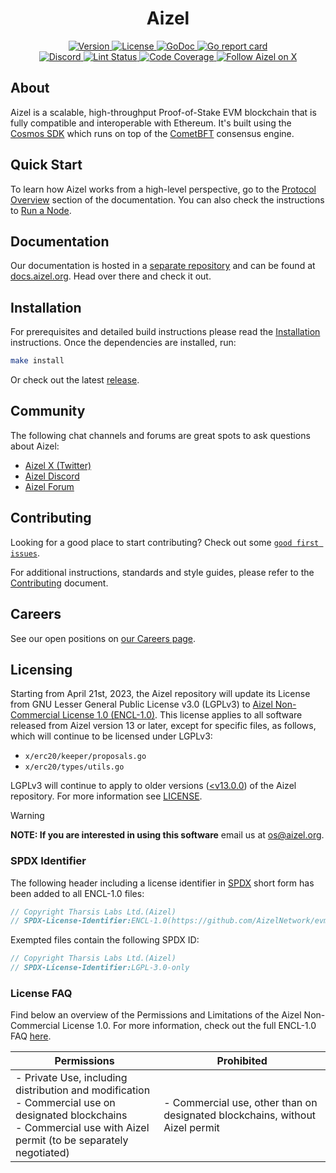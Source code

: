 <!--
parent:
  order: false
-->

<div align="center">
  <h1> Aizel </h1>
</div>

<div align="center">
  <a href="https://github.com/AizelNetwork/evmos/releases/latest">
    <img alt="Version" src="https://img.shields.io/github/tag/aizel/aizel.svg" />
  </a>
  <a href="https://github.com/AizelNetwork/evmos/blob/main/LICENSE">
    <img alt="License" src="https://img.shields.io/github/license/aizel/aizel.svg" />
  </a>
  <a href="https://pkg.go.dev/github.com/AizelNetwork/evmos">
    <img alt="GoDoc" src="https://godoc.org/github.com/AizelNetwork/evmos?status.svg" />
  </a>
  <a href="https://goreportcard.com/report/github.com/AizelNetwork/evmos">
    <img alt="Go report card" src="https://goreportcard.com/badge/github.com/AizelNetwork/evmos"/>
  </a>
</div>
<div align="center">
  <a href="https://discord.gg/aizel">
    <img alt="Discord" src="https://img.shields.io/discord/809048090249134080.svg" />
  </a>
  <a href="https://github.com/AizelNetwork/evmos/actions?query=branch%3Amain+workflow%3ALint">
    <img alt="Lint Status" src="https://github.com/AizelNetwork/evmos/actions/workflows/lint.yml/badge.svg?branch=main" />
  </a>
  <a href="https://codecov.io/gh/aizel/aizel">
    <img alt="Code Coverage" src="https://codecov.io/gh/aizel/aizel/branch/main/graph/badge.svg" />
  </a>
  <a href="https://x.com/AizelOrg">
    <img alt="Follow Aizel on X" src="https://x.com/AizelOrg"/>
  </a>
</div>

## About

Aizel is a scalable, high-throughput Proof-of-Stake EVM blockchain
that is fully compatible and interoperable with Ethereum.
It's built using the [Cosmos SDK](https://github.com/cosmos/cosmos-sdk/)
which runs on top of the [CometBFT](https://github.com/cometbft/cometbft) consensus engine.

## Quick Start

To learn how Aizel works from a high-level perspective,
go to the [Protocol Overview](https://docs.aizel.org/protocol) section of the documentation.
You can also check the instructions to [Run a Node](https://docs.aizel.org/protocol/aizel-cli#run-an-aizel-node).

## Documentation

Our documentation is hosted in a [separate repository](https://github.com/AizelNetwork/docs) and can be found at [docs.aizel.org](https://docs.aizel.org).
Head over there and check it out.

## Installation

For prerequisites and detailed build instructions
please read the [Installation](https://docs.aizel.org/protocol/aizel-cli) instructions.
Once the dependencies are installed, run:

```bash
make install
```

Or check out the latest [release](https://github.com/AizelNetwork/evmos/releases).

## Community

The following chat channels and forums are great spots to ask questions about Aizel:

- [Aizel X (Twitter)](https://x.com/AizelOrg)
- [Aizel Discord](https://discord.gg/aizel)
- [Aizel Forum](https://commonwealth.im/aizel)

## Contributing

Looking for a good place to start contributing?
Check out some
[`good first issues`](https://github.com/AizelNetwork/evmos/issues?q=is%3Aopen+is%3Aissue+label%3A%22good+first+issue%22).

For additional instructions, standards and style guides, please refer to the [Contributing](./CONTRIBUTING.md) document.

## Careers

See our open positions on [our Careers page](https://aizel.org/careers/).

## Licensing

Starting from April 21st, 2023, the Aizel repository will update its License
from GNU Lesser General Public License v3.0 (LGPLv3) to [Aizel Non-Commercial
License 1.0 (ENCL-1.0)](./LICENSE). This license applies to all software released from Aizel
version 13 or later, except for specific files, as follows, which will continue
to be licensed under LGPLv3:

- `x/erc20/keeper/proposals.go`
- `x/erc20/types/utils.go`

LGPLv3 will continue to apply to older versions ([<v13.0.0](https://github.com/AizelNetwork/evmos/releases/tag/v12.1.5))
of the Aizel repository. For more information see [LICENSE](./LICENSE).

> [!WARNING]
>
> **NOTE: If you are interested in using this software**
> email us at [os@aizel.org](mailto:os@aizel.org).

### SPDX Identifier

The following header including a license identifier in [SPDX](https://spdx.dev/learn/handling-license-info/)
short form has been added to all ENCL-1.0 files:

```go
// Copyright Tharsis Labs Ltd.(Aizel)
// SPDX-License-Identifier:ENCL-1.0(https://github.com/AizelNetwork/evmos/blob/main/LICENSE)
```

Exempted files contain the following SPDX ID:

```go
// Copyright Tharsis Labs Ltd.(Aizel)
// SPDX-License-Identifier:LGPL-3.0-only
```

### License FAQ

Find below an overview of the Permissions and Limitations of the Aizel Non-Commercial License 1.0.
For more information, check out the full ENCL-1.0 FAQ [here](./LICENSE_FAQ.md).

| Permissions                                                                                                                                                                  | Prohibited                                                                 |
| ---------------------------------------------------------------------------------------------------------------------------------------------------------------------------- | -------------------------------------------------------------------------- |
| - Private Use, including distribution and modification<br />- Commercial use on designated blockchains<br />- Commercial use with Aizel permit (to be separately negotiated) | - Commercial use, other than on designated blockchains, without Aizel permit |
